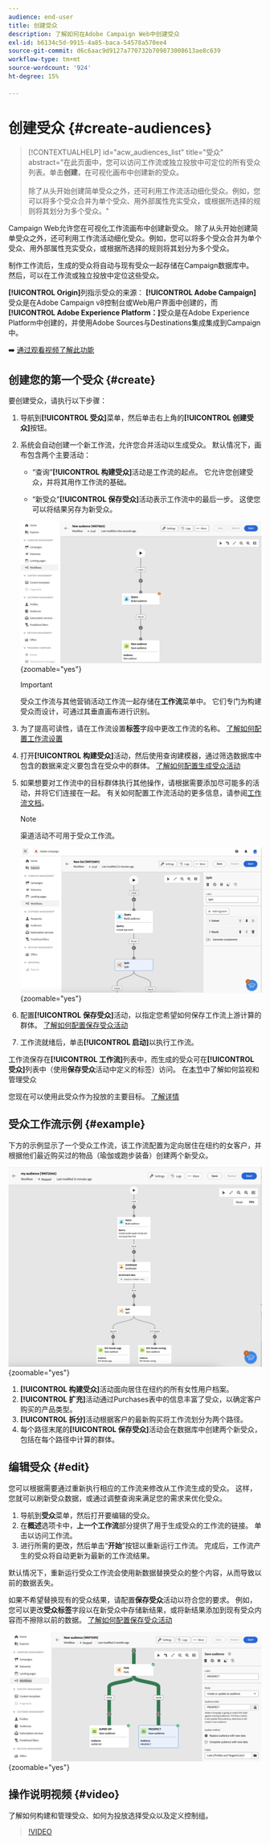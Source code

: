 ```yaml
---
audience: end-user
title: 创建受众
description: 了解如何在Adobe Campaign Web中创建受众
exl-id: b6134c5d-9915-4a85-baca-54578a570ee4
source-git-commit: d6c6aac9d9127a770732b709873008613ae8c639
workflow-type: tm+mt
source-wordcount: '924'
ht-degree: 15%

---
```


# 创建受众 {#create-audiences}

>[!CONTEXTUALHELP]
>id="acw_audiences_list"
>title="受众"
>abstract="在此页面中，您可以访问工作流或独立投放中可定位的所有受众列表。单击&#x200B;**创建**，在可视化画布中创建新的受众。<br/><br/>除了从头开始创建简单受众之外，还可利用工作流活动细化受众。例如，您可以将多个受众合并为单个受众、用外部属性充实受众，或根据所选择的规则将其划分为多个受众。"

<!--
[!CONTEXTUALHELP]
>id="acw_audiences_create_settings"
>title="Audience settings"
>abstract="Enter the name of the audience and additional options, then click the **Create Audience** button."-->

Campaign Web允许您在可视化工作流画布中创建新受众。 除了从头开始创建简单受众之外，还可利用工作流活动细化受众。例如，您可以将多个受众合并为单个受众、用外部属性充实受众，或根据所选择的规则将其划分为多个受众。

制作工作流后，生成的受众将自动与现有受众一起存储在Campaign数据库中。 然后，可以在工作流或独立投放中定位这些受众。

**[!UICONTROL Origin]**&#x200B;列指示受众的来源： **[!UICONTROL Adobe Campaign]**&#x200B;受众是在Adobe Campaign v8控制台或Web用户界面中创建的，而&#x200B;**[!UICONTROL Adobe Experience Platform：]**&#x200B;受众是在Adobe Experience Platform中创建的，并使用Adobe Sources与Destinations集成集成到Campaign中。

➡️ [通过观看视频了解此功能](#video)

## 创建您的第一个受众 {#create}

要创建受众，请执行以下步骤：

1. 导航到&#x200B;**[!UICONTROL 受众]**&#x200B;菜单，然后单击右上角的&#x200B;**[!UICONTROL 创建受众]**&#x200B;按钮。

1. 系统会自动创建一个新工作流，允许您合并活动以生成受众。 默认情况下，画布包含两个主要活动：

   * “查询”**[!UICONTROL 构建受众]**&#x200B;活动是工作流的起点。 它允许您创建受众，并将其用作工作流的基础。

   * “新受众”**[!UICONTROL 保存受众]**&#x200B;活动表示工作流中的最后一步。 这使您可以将结果另存为新受众。

   ![带有两个默认活动的空白受众创建画布：构建受众和保存受众。](assets/create-audience-blank.png){zoomable="yes"}

   >[!IMPORTANT]
   >
   >受众工作流与其他营销活动工作流一起存储在&#x200B;**工作流**&#x200B;菜单中。 它们专门为构建受众而设计，可通过其垂直画布进行识别。

1. 为了提高可读性，请在工作流设置&#x200B;**标签**&#x200B;字段中更改工作流的名称。 [了解如何配置工作流设置](../workflows/workflow-settings.md)

1. 打开&#x200B;**[!UICONTROL 构建受众]**&#x200B;活动，然后使用查询建模器，通过筛选数据库中包含的数据来定义要包含在受众中的群体。 [了解如何配置生成受众活动](../workflows/activities/build-audience.md)

1. 如果想要对工作流中的目标群体执行其他操作，请根据需要添加尽可能多的活动，并将它们连接在一起。 有关如何配置工作流活动的更多信息，请参阅[工作流文档](../workflows/activities/about-activities.md)。

   >[!NOTE]
   >
   >渠道活动不可用于受众工作流。

   ![受众创建画布，其中包含多个已连接的活动以优化受众。](assets/audience-creation-canvas.png){zoomable="yes"}

1. 配置&#x200B;**[!UICONTROL 保存受众]**&#x200B;活动，以指定您希望如何保存工作流上游计算的群体。 [了解如何配置保存受众活动](../workflows/activities/save-audience.md)

1. 工作流就绪后，单击&#x200B;**[!UICONTROL 启动]**&#x200B;以执行工作流。

工作流保存在&#x200B;**[!UICONTROL 工作流]**&#x200B;列表中，而生成的受众可在&#x200B;**[!UICONTROL 受众]**&#x200B;列表中（使用&#x200B;**保存受众**&#x200B;活动中定义的标签）访问。 在[本节](manage-audience.md)中了解如何监视和管理受众

您现在可以使用此受众作为投放的主要目标。 [了解详情](add-audience.md)

## 受众工作流示例 {#example}

下方的示例显示了一个受众工作流，该工作流配置为定向居住在纽约的女客户，并根据他们最近购买过的物品（瑜伽或跑步装备）创建两个新受众。

![一个受众工作流示例，该示例以纽约的女性客户为目标，并根据他们的最新购买情况拆分这些客户。](assets/audiences-example.png){zoomable="yes"}

1. **[!UICONTROL 构建受众]**&#x200B;活动面向居住在纽约的所有女性用户档案。
1. **[!UICONTROL 扩充]**&#x200B;活动通过Purchases表中的信息丰富了受众，以确定客户购买的产品类型。
1. **[!UICONTROL 拆分]**&#x200B;活动根据客户的最新购买将工作流划分为两个路径。
1. 每个路径末尾的&#x200B;**[!UICONTROL 保存受众]**&#x200B;活动会在数据库中创建两个新受众，包括在每个路径中计算的群体。

## 编辑受众 {#edit}

您可以根据需要通过重新执行相应的工作流来修改从工作流生成的受众。 这样，您就可以刷新受众数据，或通过调整查询来满足您的需求来优化受众。

1. 导航到&#x200B;**受众**&#x200B;菜单，然后打开要编辑的受众。
1. 在&#x200B;**概述**&#x200B;选项卡中，**上一个工作流**&#x200B;部分提供了用于生成受众的工作流的链接。 单击以访问工作流。
1. 进行所需的更改，然后单击“**开始**”按钮以重新运行工作流。 完成后，工作流产生的受众将自动更新为最新的工作流结果。

默认情况下，重新运行受众工作流会使用新数据替换受众的整个内容，从而导致以前的数据丢失。

如果不希望替换现有的受众结果，请配置&#x200B;**保存受众**&#x200B;活动以符合您的要求。 例如，您可以更改&#x200B;**受众标签**&#x200B;字段以在新受众中存储新结果，或将新结果添加到现有受众内容而不擦除以前的数据。 [了解如何配置保存受众活动](../workflows/activities/save-audience.md)

![保存受众活动配置屏幕，其中包含用于调整受众保存行为的选项。](assets/edit-audience-save.png){zoomable="yes"}

## 操作说明视频 {#video}

了解如何构建和管理受众、如何为投放选择受众以及定义控制组。

>[!VIDEO](https://video.tv.adobe.com/v/3425861?quality=12)